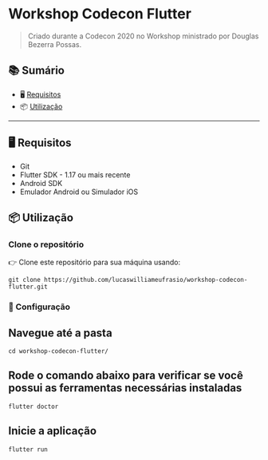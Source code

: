 # Workshop Codecon Flutter

> Criado durante a Codecon 2020 no Workshop ministrado por Douglas Bezerra Possas.

## :books: Sumário

- 🖥 [Requisitos](#requirements)
- 📦 [Utilização](#usage)

---

<h2 id="requirements">🖥 Requisitos </h2>

- Git
- Flutter SDK - 1.17 ou mais recente
- Android SDK
- Emulador Android ou Simulador iOS

<h2 id="usage">📦 Utilização</h2>

### Clone o repositório

👉 Clone este repositório para sua máquina usando:

```shell
git clone https://github.com/lucaswilliameufrasio/workshop-codecon-flutter.git
```

### 🔨 Configuração

## Navegue até a pasta

```shell
cd workshop-codecon-flutter/
```

## Rode o comando abaixo para verificar se você possui as ferramentas necessárias instaladas

```shell
flutter doctor
```

## Inicie a aplicação

```shell
flutter run
```

